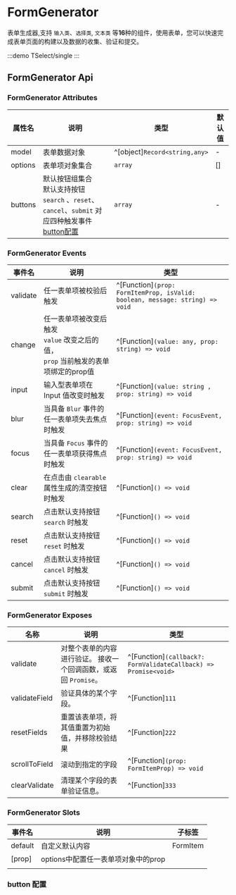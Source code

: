 # FormGenerator

表单生成器,支持 `输入类`、`选择类`, `文本类` 等**16**种的组件，使用表单，您可以快速完成表单页面的构建以及数据的收集、验证和提交。

:::demo
TSelect/single
:::


## FormGenerator Api
### FormGenerator Attributes

| **属性名** | **说明**                                                                                                           | **类型**                      | **默认值** |
| ---------- | ------------------------------------------------------------------------------------------------------------------ | ----------------------------- | ---------- |
| model      | 表单数据对象                                                                                                       | ^[object]`Record<string,any>` | -          |
| options    | 表单项对象集合                                                                                                     | `array`                       | []         |
| buttons    | 默认按钮组集合<br/>默认支持按钮 `search` 、`reset`、`cancel`、`submit` 对应四种触发事件<br />[button配置](#button) | `array`                       | -          |



### FormGenerator Events

| **事件名** | **说明**                                                                                   | **类型**                                                                     |
| ---------- | ------------------------------------------------------------------------------------------ | ---------------------------------------------------------------------------- |
| validate   | 任一表单项被校验后触发                                                                     | ^[Function]`(prop: FormItemProp, isValid: boolean, message: string) => void` |
| change     | 任一表单项被改变后触发 <br/>`value` 改变之后的值，<br/>`prop` 当前触发的表单项绑定的prop值 | ^[Function]`(value: any, prop: string) => void`                              |
| input      | 输入型表单项在 Input 值改变时触发                                                          | ^[Function]`(value: string , prop: string) => void`                          |
| blur       | 当具备 `Blur` 事件的任一表单项失去焦点时触发                                               | ^[Function]`(event: FocusEvent, prop: string) => void`                       |
| focus      | 当具备 `Focus` 事件的任一表单项获得焦点时触发                                              | ^[Function]`(event: FocusEvent, prop: string) => void`                       |
| clear      | 在点击由 `clearable` 属性生成的清空按钮时触发                                              | ^[Function]`() => void`                                                      |
| search     | 点击默认支持按钮 `search` 时触发                                                           | ^[Function]`() => void`                                                      |
| reset      | 点击默认支持按钮 `reset` 时触发                                                            | ^[Function]`() => void`                                                      |
| cancel     | 点击默认支持按钮 `cancel` 时触发                                                           | ^[Function]`() => void`                                                      |
| submit     | 点击默认支持按钮 `submit` 时触发                                                           | ^[Function]`() => void`                                                      |



### FormGenerator Exposes

| **名称**      | **说明**                                                        | **类型**                                                        |
| ------------- | --------------------------------------------------------------- | --------------------------------------------------------------- |
| validate      | 对整个表单的内容进行验证。 接收一个回调函数，或返回 `Promise`。 | ^[Function]`(callback?: FormValidateCallback) => Promise<void>` |
| validateField | 验证具体的某个字段。                                            | ^[Function]`111`                                                |
| resetFields   | 重置该表单项，将其值重置为初始值，并移除校验结果                | ^[Function]`222`                                                |
| scrollToField | 滚动到指定的字段                                                | ^[Function]`(prop: FormItemProp) => void`                       |
| clearValidate | 清理某个字段的表单验证信息。                                    | ^[Function]`333`                                                |



### FormGenerator Slots

| **事件名** | **说明**                            | **子标签** |
| ---------- | ----------------------------------- | ---------- |
| default    | 自定义默认内容                      | FormItem   |
| [prop]     | options中配置任一表单项对象中的prop |            |
|            |                                     |            |



### button 配置





